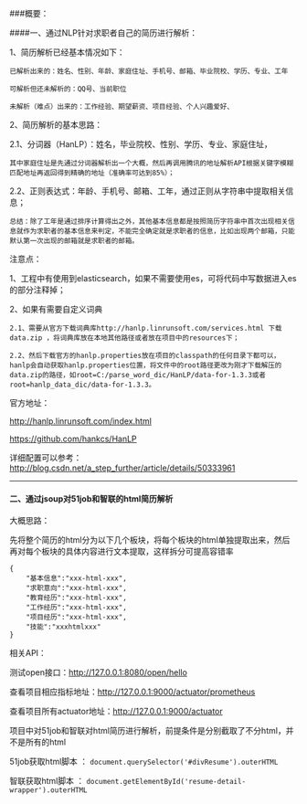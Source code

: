 ###概要：

####一、通过NLP针对求职者自己的简历进行解析：


1、简历解析已经基本情况如下：
```
已解析出来的：姓名、性别、年龄、家庭住址、手机号、邮箱、毕业院校、学历、专业、工年

可解析但还未解析的：QQ号、当前职位

未解析（难点）出来的：工作经验、期望薪资、项目经验、个人兴趣爱好、
```

2、简历解析的基本思路：

   2.1、分词器（HanLP）：姓名，毕业院校、性别、学历、专业、家庭住址，

```其中家庭住址是先通过分词器解析出一个大概，然后再调用腾讯的地址解析API根据关键字模糊匹配地址再返回得到精确的地址（准确率可达到85%）；```
   
   2.2、正则表达式：年龄、手机号、邮箱、工年，通过正则从字符串中提取相关信息；

   ```总结：除了工年是通过排序计算得出之外，其他基本信息都是按照简历字符串中首次出现相关信息就作为求职者的基本信息来判定，不能完全确定就是求职者的信息，比如出现两个邮箱，只能默认第一次出现的邮箱就是求职者的邮箱。```
   
注意点：


1、工程中有使用到elasticsearch，如果不需要使用es，可将代码中写数据进入es的部分注释掉；

2、如果有需要自定义词典

    2.1、需要从官方下载词典库http://hanlp.linrunsoft.com/services.html 下载data.zip ，将词典库放在本地其他路径或者放在项目中的resources下；

    2.2、然后下载官方的hanlp.properties放在项目的classpath的任何目录下都可以，hanlp会自动获取hanlp.properties位置，将文件中的root路径更改为刚才下载解压的data.zip的路径，如root=C:/parse_word_dic/HanLP/data-for-1.3.3或者root=hanlp_data_dic/data-for-1.3.3。

   
官方地址：

http://hanlp.linrunsoft.com/index.html

https://github.com/hankcs/HanLP

详细配置可以参考： http://blog.csdn.net/a_step_further/article/details/50333961


--------------------------------------------------------------------------
#### 二、通过jsoup对51job和智联的html简历解析

大概思路：

先将整个简历的html分为以下几个板块，将每个板块的html单独提取出来，然后再对每个板块的具体内容进行文本提取，这样拆分可提高容错率
```$xslt
{
    "基本信息":"xxx-html-xxx",
    "求职意向":"xxx-html-xxx",
    "教育经历":"xxx-html-xxx",
    "工作经历":"xxx-html-xxx",
    "项目经历":"xxx-html-xxx",
    "技能":"xxxhtmlxxx"
}
```


相关API：

测试open接口：http://127.0.0.1:8080/open/hello

查看项目相应指标地址：http://127.0.0.1:9000/actuator/prometheus

查看项目所有actuator地址：http://127.0.0.1:9000/actuator



项目中对51job和智联对html简历进行解析，前提条件是分别截取了不分html，并不是所有的html

51job获取html脚本 ： ```document.querySelector('#divResume').outerHTML```

智联获取html脚本 ： ```document.getElementById('resume-detail-wrapper').outerHTML```
